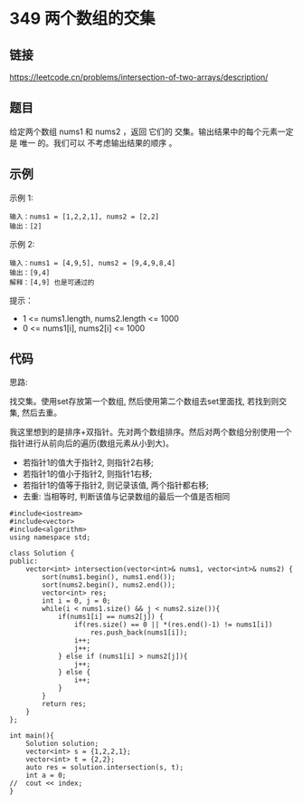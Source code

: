 # 349 两个数组的交集
## 链接
https://leetcode.cn/problems/intersection-of-two-arrays/description/

## 题目 
给定两个数组 nums1 和 nums2 ，返回 它们的 交集。输出结果中的每个元素一定是 唯一 的。我们可以 不考虑输出结果的顺序 。

## 示例
示例 1:
```
输入：nums1 = [1,2,2,1], nums2 = [2,2]
输出：[2]
```
示例 2:
```
输入：nums1 = [4,9,5], nums2 = [9,4,9,8,4]
输出：[9,4]
解释：[4,9] 也是可通过的
```

提示：

- 1 <= nums1.length, nums2.length <= 1000
- 0 <= nums1[i], nums2[i] <= 1000

## 代码
思路:

找交集。使用set存放第一个数组, 然后使用第二个数组去set里面找, 若找到则交集, 然后去重。

我这里想到的是排序+双指针。先对两个数组排序。然后对两个数组分别使用一个指针进行从前向后的遍历(数组元素从小到大)。

- 若指针1的值大于指针2, 则指针2右移;
- 若指针1的值小于指针2, 则指针1右移;
- 若指针1的值等于指针2, 则记录该值, 两个指针都右移;
- 去重: 当相等时, 判断该值与记录数组的最后一个值是否相同

```
#include<iostream>
#include<vector>
#include<algorithm>
using namespace std;

class Solution {
public:
    vector<int> intersection(vector<int>& nums1, vector<int>& nums2) {
        sort(nums1.begin(), nums1.end());
        sort(nums2.begin(), nums2.end());
        vector<int> res;
        int i = 0, j = 0;
        while(i < nums1.size() && j < nums2.size()){
            if(nums1[i] == nums2[j]) {
                if(res.size() == 0 || *(res.end()-1) != nums1[i])
                    res.push_back(nums1[i]);
                i++;
                j++;
            } else if (nums1[i] > nums2[j]){
                j++;
            } else {
                i++;
            }
        }
        return res;
    }
};

int main(){
    Solution solution;
    vector<int> s = {1,2,2,1};
    vector<int> t = {2,2};
    auto res = solution.intersection(s, t);
    int a = 0;
//  cout << index;
}
```